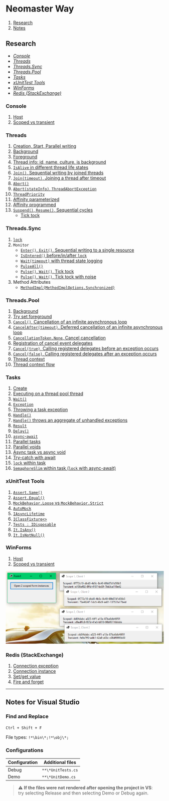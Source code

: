 # Neomaster Way

1. [Research](#research)
2. [Notes](#notes)

## Research <a name="research"></a>

* [*Console*](#console)
* [*Threads*](#threads)
* [*Threads.Sync*](#threads.sync)
* [*Threads.Pool*](#threads.pool)
* [*Tasks*](#tasks)
* [*xUnitTest Tools*](#tests)
* [*WinForms*](#win-forms)  
* [*Redis (StackExchange)*](#redis-se)

### Console <a name="console"></a>
1. [Host][console-1]
2. [Scoped vs transient][console-2]

[console-1]:.Net/Research/Console.Host/Program.cs
[console-2]:.Net/Research/Console.ScopedVsTransient/Program.cs

### Threads <a name="threads"></a>
1. [Creation, Start, Parallel writing][threads-1]
2. [Background][threads-2]
3. [Foreground][threads-3]
4. [Thread info: id, name, culture, is background][threads-4]
5. [`IsAlive` in different thread life states][threads-5]
6. [`Join()`, Sequential writing by joined threads][threads-6]
7. [`Join(timeout)`, Joining a thread after timeout][threads-7]
8. [`Abort()`][threads-8]
9. [`Abort(stateInfo)`, `ThreadAbortException`][threads-9]
10. [`ThreadPriority`][threads-10]
11. [Affinity parameterized][threads-11]
12. [Affinity programmed][threads-12]
13. [`Suspend()`, `Resume()`, Sequential cycles][threads-13]
    - [Tick tock][threads-13.1]

[threads-1]:.Net/Research/Threads/CreationStartParallelWritingUnitDemo.cs
[threads-2]:.Net/Research/Threads.Background/Program.cs
[threads-3]:.Net/Research/Threads.Foreground/Program.cs
[threads-4]:.Net/Research/Threads/InfoUnitDemo.cs
[threads-5]:.Net/Research/Threads/IsAliveUnitDemo.cs
[threads-6]:.Net/Research/Threads/JoinUnitDemo.cs
[threads-7]:.Net/Research/Threads/JoinTimeoutUnitDemo.cs
[threads-8]:.Net/Research/Threads.Abort/Program.cs
[threads-9]:.Net/Research/Threads.AbortArg/Program.cs
[threads-10]:.Net/Research/Threads.Priority/Program.cs
[threads-11]:.Net/Research/Threads.AffinityParameterized
[threads-12]:.Net/Research/Threads.AffinityProgrammed/Program.cs
[threads-13]:.Net/Research/Threads.SuspendResume/Program.cs
[threads-13.1]:.Net/Research/Threads.SuspendResume.TickTock/Program.cs

### Threads.Sync <a name="threads.sync"></a>
1. [`lock`][threads.sync-1]
2. `Monitor`
    - [`Enter()`, `Exit()`, Sequential writing to a single resource][threads.sync-2.1]
    - [`IsEntered()` before/in/after `lock`][threads.sync-2.2]
    - [`Wait(timeout)` with thread state logging][threads.sync-2.3]
    - [`PulseAll()`][threads.sync-2.4]
    - [`Pulse()`, `Wait()`, Tick tock][threads.sync-2.5]
    - [`Pulse()`, `Wait()`, Tick tock with noise][threads.sync-2.6]
3. Method Attributes
    - [`MethodImpl(MethodImplOptions.Synchronized)`][threads.sync-3.1]

[threads.sync-1]:.Net/Research/Threads.Sync/LockUnitDemo.cs
[threads.sync-2.1]:.Net/Research/Threads.Sync/Monitors/EnterExitUnitDemo.cs
[threads.sync-2.2]:.Net/Research/Threads.Sync/Monitors/IsEnteredUnitDemo.cs
[threads.sync-2.3]:.Net/Research/Threads.Sync/Monitors/WaitUnitDemo.cs
[threads.sync-2.4]:.Net/Research/Threads.Sync/Monitors/PulseAllUnitDemo.cs
[threads.sync-2.5]:.Net/Research/Threads.Sync/Monitors/PulseWaitTickTockUnitDemo.cs
[threads.sync-2.6]:.Net/Research/Threads.Sync/Monitors/PulseWaitTickTockWithNoiseUnitDemo.cs
[threads.sync-3.1]:.Net/Research/Threads.Sync/MethodAttributes/SynchronizedUnitDemo.cs

### Threads.Pool <a name="threads.pool"></a>
1. [Background][threads.pool-1]
2. [Try set foreground][threads.pool-2]
3. [`Cancel()`, Cancellation of an infinite asynchronous loop][threads.pool-3]
4. [`CancelAfter(timeout)`, Deferred cancellation of an infinite asynchronous loop][threads.pool-4]
5. [`CancellationToken.None`, Cancel cancellation][threads.pool-5]
6. [Registration of cancel event delegates][threads.pool-6]
7. [`Cancel(true)`, Calling registered delegates before an exception occurs][threads.pool-7]
8. [`Cancel(false)`, Calling registered delegates after an exception occurs][threads.pool-8]
9. [Thread context][threads.pool-9]
10. [Thread context flow][threads.pool-10]

[threads.pool-1]:.Net/Research/Threads.Pool/BackgroundUnitDemo.cs
[threads.pool-2]:.Net/Research/Threads.Pool/TrySetForegroundUnitDemo.cs
[threads.pool-3]:.Net/Research/Threads.Pool/CancelUnitDemo.cs
[threads.pool-4]:.Net/Research/Threads.Pool/CancelAfterUnitDemo.cs
[threads.pool-5]:.Net/Research/Threads.Pool/CancelCancellationUnitDemo.cs
[threads.pool-6]:.Net/Research/Threads.Pool/CancelEventDelegateUnitDemo.cs
[threads.pool-7]:.Net/Research/Threads.Pool/CancelTrueUnitDemo.cs
[threads.pool-8]:.Net/Research/Threads.Pool/CancelFalseUnitDemo.cs
[threads.pool-9]:.Net/Research/Threads.Pool/ThreadContextUnitDemo.cs
[threads.pool-10]:.Net/Research/Threads.Pool/ThreadContextFlowUnitDemo.cs

### Tasks <a name="tasks"></a>
1. [Create][tasks-1]
2. [Executing on a thread pool thread][tasks-2]
3. [`Wait()`][tasks-3]
4. [`Exception`][tasks-4]
5. [Throwing a task exception][tasks-5]
6. [`Handle()`][tasks-6]
7. [`Handle()` throws an aggregate of unhandled exceptions][tasks-7]
8. [`Result`][tasks-8]
9. [`Delay()`][tasks-9]
10. [`async`-`await`][tasks-10]
11. [Parallel tasks][tasks-11]
12. [Parallel voids][tasks-12]
13. [Async task vs async void][tasks-13]
14. [Try-catch with await][tasks-14]
15. [`lock` within task][tasks-15]
16. [`SemaphoreSlim` within task (`lock` with async-await)][tasks-16]

[tasks-1]:.Net/Research/Tasks/TaskCreateUnitDemo.cs
[tasks-2]:.Net/Research/Tasks/TaskExecutingOnThreadPoolThreadUnitDemo.cs
[tasks-3]:.Net/Research/Tasks/TaskWaitUnitDemo.cs
[tasks-4]:.Net/Research/Tasks/TaskExceptionUnitDemo.cs
[tasks-5]:.Net/Research/Tasks/TaskExceptionThrowingUnitDemo.cs
[tasks-6]:.Net/Research/Tasks/TaskExceptionHandleUnitDemo.cs
[tasks-7]:.Net/Research/Tasks/TaskExceptionUnhandledAggregateUnitDemo.cs
[tasks-8]:.Net/Research/Tasks/TaskResultUnitDemo.cs
[tasks-9]:.Net/Research/Tasks/TaskDelayUnitDemo.cs
[tasks-10]:.Net/Research/Tasks/AsyncAwaitUnitDemo.cs
[tasks-11]:.Net/Research/Tasks/AsyncParallelTasksUnitDemo.cs
[tasks-12]:.Net/Research/Tasks/AsyncParallelVoidsUnitDemo.cs
[tasks-13]:.Net/Research/Tasks/AsyncTaskVsVoidExceptionUnitDemo.cs
[tasks-14]:.Net/Research/Tasks/AsyncAwaitInTryCatchUnitDemo.cs
[tasks-15]:.Net/Research/Tasks/AsyncAwaitLockUnitDemo.cs
[tasks-16]:.Net/Research/Tasks/AsyncAwaitSemaphoreSlimUnitDemo.cs

### xUnitTest Tools <a name="tests"></a>
1. [`Assert.Same()`][tests-1]
2. [`Assert.Equal()`][tests-2]
101. [`MockBehavior.Loose` vs `MockBehavior.Strict`][tests-101]
102. [`AutoMock`][tests-102]
201. [`IAsyncLifetime`][tests-201]
202. [`IClassFixture<>`][tests-202]
203. [`Tests : IDisposable`][tests-203]
301. [`It.IsAny()`][tests-301]
302. [`It.IsNotNull()`][tests-302]

[tests-1]:.Net/Research/XUnitTools/Asserts/SameUnitTests.cs
[tests-2]:.Net/Research/XUnitTools/Asserts/EqualUnitTests.cs
[tests-101]:.Net/Research/XUnitTools/LooseVsStrictUnitTests.cs
[tests-102]:.Net/Research/XUnitTools/AutoMockUnitTests.cs
[tests-201]:.Net/Research/XUnitTools/ActivityTypes/AsyncLifetimeFixture.cs
[tests-202]:.Net/Research/XUnitTools/FixtureUnitTests.cs
[tests-203]:.Net/Research/XUnitTools/DisposableTestingUnitTests.cs
[tests-301]:.Net/Research/XUnitTools/ItMethods/IsAnyUnitTests.cs
[tests-302]:.Net/Research/XUnitTools/ItMethods/IsNotNullUnitTests.cs

### WinForms <a name="win-forms"></a>
1. [Host][win-forms-1]
2. [Scoped vs transient][win-forms-2]

![WinForms/Scoped vs transient](Docs/img/demos/WinForms.ScopedVsTransient.png "Scoped vs transient")

[win-forms-1]:.Net/Research/WinForms.Host/Program.cs
[win-forms-2]:.Net/Research/WinForms.ScopedVsTransient/Program.cs

### Redis (StackExchange) <a name="redis-se"></a>
1. [Connection exception][redis-se-1]
2. [Connection instance][redis-se-2]
3. [Set/get value][redis-se-3]
4. [Fire and forget][redis-se-4]

[redis-se-1]:.Net/Research/RedisSE/ConnectionExceptionUnitDemo.cs
[redis-se-2]:.Net/Research/RedisSE/ConnectionInstanceUnitDemo.cs
[redis-se-3]:.Net/Research/RedisSE/SetGetUnitDemo.cs
[redis-se-4]:.Net/Research/RedisSE/FireAndForgetUnitDemo.cs

---

## Notes for Visual Studio <a name="notes"></a>

### Find and Replace

`Ctrl + Shift + F`

File types: `!*\bin\*;!*\obj\*;`

### Configurations

|Configuration|Additional files|
|-|-|
|Debug|`**\*UnitTests.cs`|
|Demo|`**\*UnitDemo.cs`|

> :warning: **If the files were not rendered after opening the project in VS**:  
> try selecting Release and then selecting Demo or Debug again.
